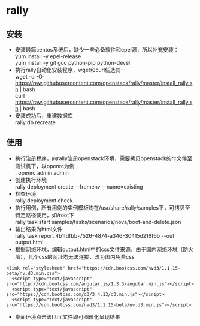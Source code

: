 # rally  
## 安装  
* 安装最简centos系统后，缺少一些必备软件和epel源，所以补充安装：  
yum install -y epel-release  
yum install -y git gcc python-pip python-devel  
* 执行rally自动化安装程序，wget和curl任选其一    
wget -q -O- https://raw.githubusercontent.com/openstack/rally/master/install_rally.sh | bash   
curl https://raw.githubusercontent.com/openstack/rally/master/install_rally.sh | bash  
* 安装成功后，重建数据库  
rally db recreate  

## 使用  
* 执行注册程序，向rally注册openstack环境，需要拷贝openstack的rc文件至测试机下，以openrc为例  
. openrc admin admin  
* 创建执行环境  
rally deployment create --fromenv --name=existing  
* 检查环境  
rally deployment check  
* 执行用例，所有用例的实例模板均在/usr/share/rally/samples下，可拷贝至特定路径使用，如/root下  
rally task start samples/tasks/scenarios/nova/boot-and-delete.json  
* 输出结果为html文件  
rally task report 4b1fdfbb-7526-4874-a346-30415d216f6b --out output.html  
* 根据网络环境，编辑output.html中的css文件来源，由于国内网络环境（防火墙），几个css的网址均无法连接，改为国内免费css  
```
<link rel="stylesheet" href="https://cdn.bootcss.com/nvd3/1.1.15-beta/nv.d3.min.css">
  <script type="text/javascript" src="http://cdn.bootcss.com/angular.js/1.3.3/angular.min.js"></script>
  <script type="text/javascript" src="https://cdn.bootcss.com/d3/3.4.13/d3.min.js"></script>
  <script type="text/javascript" src="https://cdn.bootcss.com/nvd3/1.1.15-beta/nv.d3.min.js"></script>
```  
* 桌面环境点击该html文件即可图形化呈现结果  

